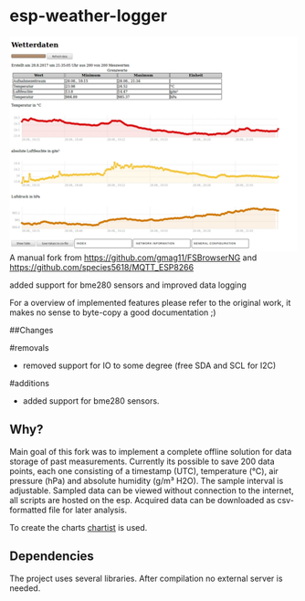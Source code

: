 # esp-weather-logger
![screen shot](./doc/charts.png)
A manual fork from https://github.com/gmag11/FSBrowserNG and  https://github.com/species5618/MQTT_ESP8266

added support for bme280 sensors and improved data logging 

For a overview of implemented features please refer to the original work, it makes no sense to byte-copy a good documentation ;)

##Changes

#removals
* removed support for IO to some degree (free SDA and SCL for I2C)

#additions
* added support for bme280 sensors.

## Why?

Main goal of this fork was to implement a complete offline solution for data storage of past measurements.
Currently its possible to save 200 data points, each one consisting of a timestamp (UTC), temperature (°C), air pressure (hPa) and absolute humidity (g/m³ H2O).
The sample interval is adjustable. Sampled data can be viewed without connection to the internet, all scripts are hosted on the esp.
Acquired data can be downloaded as csv-formatted file for later analysis.


To create the charts [chartist](https://gionkunz.github.io/chartist-js/) is used.

## Dependencies
The project uses several libraries. After compilation no external server is needed.
